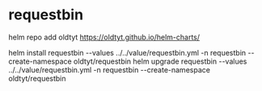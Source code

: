 # requestbin

helm repo add oldtyt https://oldtyt.github.io/helm-charts/

helm install requestbin --values ../../value/requestbin.yml -n requestbin --create-namespace oldtyt/requestbin
helm upgrade requestbin --values ../../value/requestbin.yml -n requestbin --create-namespace oldtyt/requestbin
